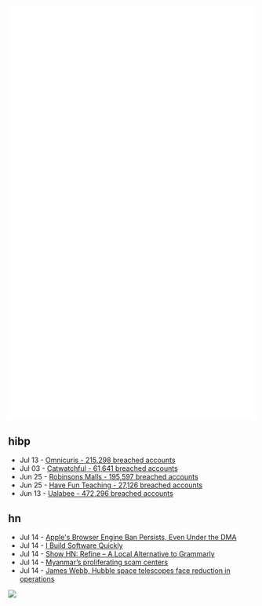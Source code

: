 ![Metrics](https://raw.githubusercontent.com/phixion/phixion/master/metrics.svg)

## hibp

<!--
for https://github.com/phixion/phixion/blob/main/.github/workflows/feeds.yml
-->
<!--START_SECTION:haveibeenpwnd-->
- Jul 13 - [Omnicuris - 215,298 breached accounts](https://haveibeenpwned.com/Breach/Omnicuris)
- Jul 03 - [Catwatchful - 61,641 breached accounts](https://haveibeenpwned.com/Breach/Catwatchful)
- Jun 25 - [Robinsons Malls - 195,597 breached accounts](https://haveibeenpwned.com/Breach/RobinsonsMalls)
- Jun 25 - [Have Fun Teaching - 27,126 breached accounts](https://haveibeenpwned.com/Breach/HaveFunTeaching)
- Jun 13 - [Ualabee - 472,296 breached accounts](https://haveibeenpwned.com/Breach/Ualabee)
<!--END_SECTION:haveibeenpwnd-->

## hn

<!--
for https://github.com/phixion/phixion/blob/main/.github/workflows/feeds.yml
-->
<!--START_SECTION:hn-->
- Jul 14 - [Apple's Browser Engine Ban Persists, Even Under the DMA](https://open-web-advocacy.org/blog/apples-browser-engine-ban-persists-even-under-the-dma/)
- Jul 14 - [I Build Software Quickly](https://evanhahn.com/how-i-build-software-quickly/)
- Jul 14 - [Show HN: Refine – A Local Alternative to Grammarly](https://refine.sh)
- Jul 14 - [Myanmar’s proliferating scam centers](https://asia.nikkei.com/static/vdata/infographics/myanmar-scam-centers/)
- Jul 14 - [James Webb, Hubble space telescopes face reduction in operations](https://www.astronomy.com/science/james-webb-hubble-space-telescopes-face-reduction-in-operations-over-funding-shortfalls/)
<!--END_SECTION:hn-->

<!--
for https://yhype.me
-->
![](https://hit.yhype.me/github/profile?user_id=13013670)
